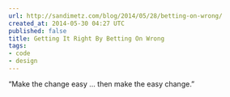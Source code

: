 ```yaml
---
url: http://sandimetz.com/blog/2014/05/28/betting-on-wrong/
created_at: 2014-05-30 04:27 UTC
published: false
title: Getting It Right By Betting On Wrong
tags:
- code
- design
---
```


“Make the change easy … then make the easy change.”
